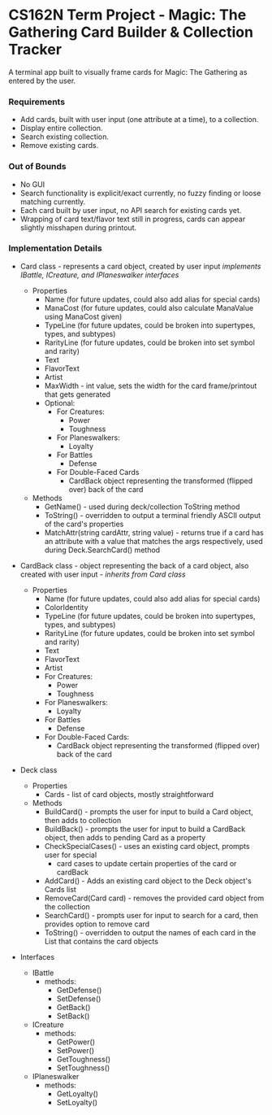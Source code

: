 # CS162N Term Project - Magic: The Gathering Card Builder & Collection Tracker #
A terminal app built to visually frame cards for Magic: The Gathering as entered by the user.

### Requirements ###
- Add cards, built with user input (one attribute at a time), to a collection.
- Display entire collection.
- Search existing collection.
- Remove existing cards.

### Out of Bounds ###
- No GUI
- Search functionality is explicit/exact currently, no fuzzy finding or loose matching currently.
- Each card built by user input, no API search for existing cards yet.
- Wrapping of card text/flavor text still in progress, cards can appear slightly misshapen during printout.
### Implementation Details ###
- Card class - represents a card object, created by user input *implements IBattle, ICreature, and IPlaneswalker interfaces*
  - Properties
      - Name (for future updates, could also add alias for special cards)
      - ManaCost (for future updates, could also calculate ManaValue using ManaCost given)
      - TypeLine (for future updates, could be broken into supertypes, types, and subtypes)
      - RarityLine (for future updates, could be broken into set symbol and rarity)
      - Text
      - FlavorText
      - Artist
      - MaxWidth - int value, sets the width for the card frame/printout that gets generated
      - Optional:
        - For Creatures:
          - Power
          - Toughness
        - For Planeswalkers:
          - Loyalty
        - For Battles
          - Defense
        - For Double-Faced Cards
          - CardBack object representing the transformed (flipped over) back of the card
  - Methods
    - GetName() - used during deck/collection ToString method
    - ToString() - overridden to output a terminal friendly ASCII output of the card's properties
    - MatchAttr(string cardAttr, string value) - returns true if a card has an attribute with a value that matches the args respectively, used during Deck.SearchCard() method
     
- CardBack class - object representing the back of a card object, also created with user input - *inherits from Card class*
  - Properties
    - Name (for future updates, could also add alias for special cards)
    - ColorIdentity
    - TypeLine (for future updates, could be broken into supertypes, types, and subtypes)
    - RarityLine (for future updates, could be broken into set symbol and rarity)
    - Text
    - FlavorText
    - Artist
    - For Creatures:
      - Power
      - Toughness
    - For Planeswalkers:
      - Loyalty
    - For Battles
      - Defense
    - For Double-Faced Cards:
      - CardBack object representing the transformed (flipped over) back of the card
       
- Deck class
  - Properties
    - Cards - list of card objects, mostly straightforward
  - Methods
    - BuildCard() - prompts the user for input to build a Card object, then adds to collection
    - BuildBack() - prompts the user for input to build a CardBack object, then adds to pending Card as a property
    - CheckSpecialCases() - uses an existing card object, prompts user for special 
      -   card cases to update certain properties of the card or cardBack
    - AddCard() - Adds an existing card object to the Deck object's Cards list
    - RemoveCard(Card card) - removes the provided card object from the collection
    - SearchCard() - prompts user for input to search for a card, then provides option to remove card
    - ToString() - overridden to output the names of each card in the List that contains the card objects

- Interfaces
  - IBattle
    - methods:
      - GetDefense()
      - SetDefense()
      - GetBack()
      - SetBack()
  - ICreature
    - methods:
      - GetPower()
      - SetPower()
      - GetToughness()
      - SetToughness()
  - IPlaneswalker
    - methods:
      - GetLoyalty()
      - SetLoyalty()